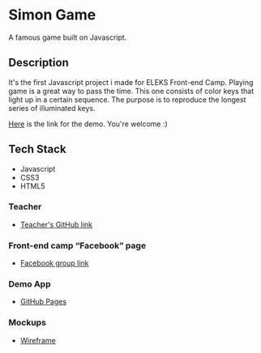 # Simon Game
A famous game built on Javascript. 
## Description
It's the first Javascript project i made for ELEKS Front-end Camp.
Playing game is a great way to pass the time. This one consists of color keys that light up in a certain sequence. The purpose is to reproduce the longest series of illuminated keys. 

[Here](https://sinfuls0ul.github.io/simon-game/) is the link for the demo. You're welcome :)
## Tech Stack
* Javascript
* CSS3
* HTML5
### Teacher
* [Teacher's GitHub link](https://github.com/dosandk)
### Front-end camp “Facebook” page
* [Facebook group link](https://www.facebook.com/groups/270300106928894/)
### Demo App
* [GitHub Pages](https://sinfuls0ul.github.io/simon-game/)
### Mockups
* [Wireframe](https://wireframepro.mockflow.com/view/Mdd6709e19488cbb05fa59fa0bc912d721539708976420#/page/e0be284783e4417fb945fec20eabd2ac)


